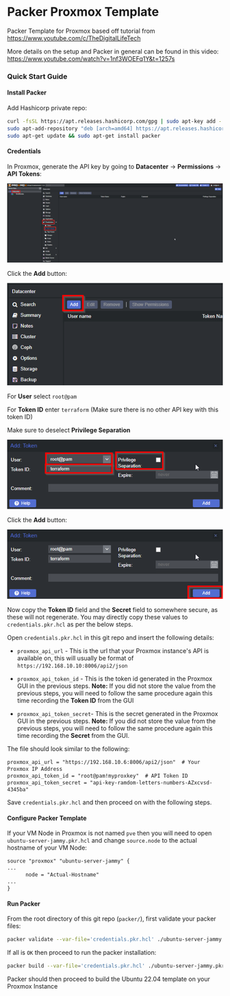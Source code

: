 # Packer Proxmox Template

Packer Template for Proxmox based off tutorial from https://www.youtube.com/c/TheDigitalLifeTech

More details on the setup and Packer in general can be found in this video: https://www.youtube.com/watch?v=1nf3WOEFq1Y&t=1257s

### Quick Start Guide

#### Install Packer

Add Hashicorp private repo:

```bash
curl -fsSL https://apt.releases.hashicorp.com/gpg | sudo apt-key add -
sudo apt-add-repository "deb [arch=amd64] https://apt.releases.hashicorp.com $(lsb_release -cs) main"
sudo apt-get update && sudo apt-get install packer
```

#### Credentials

In Proxmox, generate the API key by going to **Datacenter** -> **Permissions** -> **API Tokens**:

![  ](docs/images/Proxmox_API.png)

Click the **Add** button:

![  ](docs/images/Proxmox_API2.png)

For **User** select `root@pam`

For **Token ID** enter `terraform` (Make sure there is no other API key with this token ID)

Make sure to deselect **Privilege Separation**

![  ](docs/images/Proxmox_API3.png)

Click the **Add** button:

![ ](docs/images/Proxmox_API4.png)

Now copy the **Token ID** field and the **Secret** field to somewhere secure, as these will not regenerate. You may directly copy these values to `credentials.pkr.hcl` as per the below steps.

Open `credentials.pkr.hcl` in this git repo and insert the following details:

- `proxmox_api_url` - This is the url that your Proxmox instance's API is available on, this will usually be format of `https://192.168.10.10:8006/api2/json`

- `proxmox_api_token_id` - This is the token id generated in the Proxmox GUI in the previous steps. **Note:** If you did not store the value from the previous steps, you will need to follow the same procedure again this time recording the **Token ID** from the GUI

- `proxmox_api_token_secret`- This is the secret generated in the Proxmox GUI in the previous steps. **Note:** If you did not store the value from the previous steps, you will need to follow the same procedure again this time recording the **Secret** from the GUI.

The file should look similar to the following:

```hcl
proxmox_api_url = "https://192.168.10.6:8006/api2/json"  # Your Proxmox IP Address
proxmox_api_token_id = "root@pam!myproxkey"  # API Token ID
proxmox_api_token_secret = "api-key-ramdom-letters-numbers-AZxcvsd-4345ba"
```

Save `credentials.pkr.hcl` and then proceed on with the following steps.



#### Configure Packer Template

If your VM Node in Proxmox is not named `pve` then you will need to open `ubuntu-server-jammy.pkr.hcl` and change `source.node` to the actual hostname of your VM Node:

```hcl
source "proxmox" "ubuntu-server-jammy" {
...
      node = "Actual-Hostname"
...
}
```

#### Run Packer

From the root directory of this git repo (`packer/`), first validate your packer files:

```bash
packer validate --var-file='credentials.pkr.hcl' ./ubuntu-server-jammy.pkr.hcl
```

If all is `OK` then proceed to run the packer installation:

```bash
packer build --var-file='credentials.pkr.hcl' ./ubuntu-server-jammy.pkr.hcl
```

Packer should then proceed to build the Ubuntu 22.04 template on your Proxmox Instance
